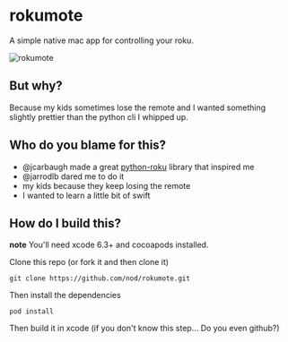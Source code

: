 # rokumote

A simple native mac app for controlling your roku.


![rokumote](https://github.com/nod/rokumote/raw/master/Doc/rokumote_screencap.png)


## But why?

Because my kids sometimes lose the remote and I wanted something slightly
prettier than the python cli I whipped up.

## Who do you blame for this?

- @jcarbaugh made a great
  [python-roku](http://github.com/jcarbaugh/python-roku) library that inspired
  me
- @jarrodlb dared me to do it
- my kids because they keep losing the remote
- I wanted to learn a little bit of swift

## How do I build this?

**note** You'll need xcode 6.3+ and cocoapods installed.

Clone this repo (or fork it and then clone it)

```
git clone https://github.com/nod/rokumote.git
```

Then install the dependencies

```pod install```

Then build it in xcode (if you don't know this step... Do you even github?)

